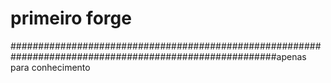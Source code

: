 # primeiro forge
########################################################################################################apenas para conhecimento
